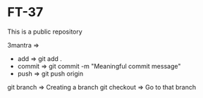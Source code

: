 # FT-37

This is a public repository

3mantra =>
- add => git add .
- commit => git commit -m "Meaningful commit message"
- push => git push origin <branchname>

git branch <branchname> => Creating a branch
git checkout <branchname> => Go to that branch